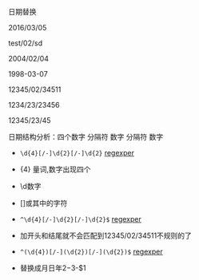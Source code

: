 日期替换

2016/03/05

test/02/sd

2004/02/04

1998-03-07

12345/02/34511

1234/23/23456

12345/23/45


日期结构分析：四个数字 分隔符 数字 分隔符 数字

- `\d{4}[/-]\d{2}[/-]\d{2}` [regexper](https://regexper.com/#%5Cd%7B4%7D%5B%2F-%5D%5Cd%7B2%7D%5B%2F-%5D%5Cd%7B2%7D)
- {4} 量词,数字出现四个
- \d数字
- []或其中的字符

- `^\d{4}[/-]\d{2}[/-]\d{2}$` [regexper](https://regexper.com/#%5E%5Cd%7B4%7D%5B%2F-%5D%5Cd%7B2%7D%5B%2F-%5D%5Cd%7B2%7D%24)
- 加开头和结尾就不会匹配到12345/02/34511不规则的了

- `^(\d{4})[/-](\d{2})[/-](\d{2})$` [regexper](https://regexper.com/#%5E%28%5Cd%7B4%7D%29%5B%2F-%5D%28%5Cd%7B2%7D%29%5B%2F-%5D%28%5Cd%7B2%7D%29%24)
- 替换成月日年$2-$3-$1
